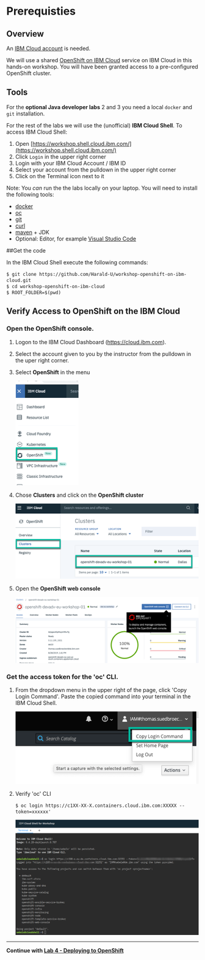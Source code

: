 # Prerequisties

## Overview 

An [IBM Cloud account](https://cloud.ibm.com/registration) is needed. 

We will use a shared [OpenShift on IBM Cloud](https://cloud.ibm.com/kubernetes/catalog/openshiftcluster) service on IBM Cloud in this hands-on workshop. You will have been granted access to a pre-configured OpenShift cluster.


## Tools

For the **optional Java developer labs** 2 and 3 you need a local `docker` and `git` installation.

For the rest of the labs we will use the (unofficial) **IBM Cloud Shell**. To access IBM Cloud Shell:

1. Open [https://workshop.shell.cloud.ibm.com/](https://workshop.shell.cloud.ibm.com/)
2. Click `Login` in the upper right corner
3. Login with your IBM Cloud Account / IBM ID
4. Select your account from the pulldown in the upper right corner
5. Click on the Terminal icon next to it


Note: You *can* run the the labs locally on your laptop. You will need to install the following tools:

- [docker](https://docs.docker.com/install/)
- [oc](https://cloud.ibm.com/docs/containers?topic=containers-cs_cli_install#cli_oc)
- [git](https://git-scm.com/book/en/v2/Getting-Started-Installing-Git) 
- [curl](https://curl.haxx.se/download.html)
- [maven](https://maven.apache.org/install.html) + JDK
- Optional: Editor, for example [Visual Studio Code](https://code.visualstudio.com/) 

##Get the code

In the IBM Cloud Shell execute the following commands:

```
$ git clone https://github.com/Harald-U/workshop-openshift-on-ibm-cloud.git
$ cd workshop-openshift-on-ibm-cloud
$ ROOT_FOLDER=$(pwd)
```



## Verify Access to OpenShift on the IBM Cloud

### Open the OpenShift console. 

1. Logon to the IBM Cloud Dashboard (https://cloud.ibm.com).

2. Select the account given to you by the instructor from the pulldown in the uper right corner.

3. Select **OpenShift** in the menu

    ![Select Open Shift in the menu](images/os-registry-01.png)

4. Chose **Clusters** and click on the **OpenShift cluster**

    ![Chose Clusters and click on your OpenShift cluster](images/os-registry-02.png)

4. Open the **OpenShift web console**

    ![Open the OpenShift web console](images/os-registry-03.png)

### Get the access token for the 'oc' CLI. 


1. From the dropdown menu in the upper right of the page, click 'Copy Login Command'. Paste the copied command into your terminal in the IBM Cloud Shell.

    ![Key](images/os-key-01.png)

2. Verify 'oc' CLI

    ```
    $ oc login https://c1XX-XX-X.containers.cloud.ibm.com:XXXXX --token=xxxxxx'
    ```

    ![oc login in cloudshell](images/oc-login-cloudshell.png)
---


__Continue with [Lab 4 - Deploying to OpenShift](4-openshift.md)__

